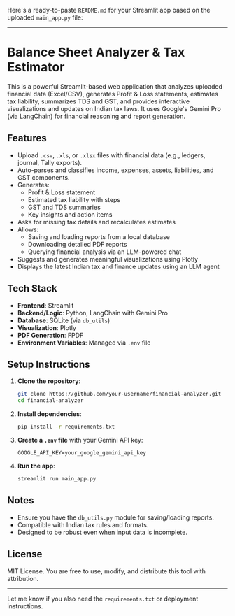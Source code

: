 Here's a ready-to-paste `README.md` for your Streamlit app based on the uploaded `main_app.py` file:

---

# Balance Sheet Analyzer & Tax Estimator

This is a powerful Streamlit-based web application that analyzes uploaded financial data (Excel/CSV), generates Profit & Loss statements, estimates tax liability, summarizes TDS and GST, and provides interactive visualizations and updates on Indian tax laws. It uses Google's Gemini Pro (via LangChain) for financial reasoning and report generation.

## Features

- Upload `.csv`, `.xls`, or `.xlsx` files with financial data (e.g., ledgers, journal, Tally exports).
- Auto-parses and classifies income, expenses, assets, liabilities, and GST components.
- Generates:
  - Profit & Loss statement
  - Estimated tax liability with steps
  - GST and TDS summaries
  - Key insights and action items
- Asks for missing tax details and recalculates estimates
- Allows:
  - Saving and loading reports from a local database
  - Downloading detailed PDF reports
  - Querying financial analysis via an LLM-powered chat
- Suggests and generates meaningful visualizations using Plotly
- Displays the latest Indian tax and finance updates using an LLM agent

## Tech Stack

- **Frontend**: Streamlit
- **Backend/Logic**: Python, LangChain with Gemini Pro
- **Database**: SQLite (via `db_utils`)
- **Visualization**: Plotly
- **PDF Generation**: FPDF
- **Environment Variables**: Managed via `.env` file

## Setup Instructions

1. **Clone the repository**:
   ```bash
   git clone https://github.com/your-username/financial-analyzer.git
   cd financial-analyzer
   ```

2. **Install dependencies**:
   ```bash
   pip install -r requirements.txt
   ```

3. **Create a `.env` file** with your Gemini API key:
   ```
   GOOGLE_API_KEY=your_google_gemini_api_key
   ```

4. **Run the app**:
   ```bash
   streamlit run main_app.py
   ```

## Notes

- Ensure you have the `db_utils.py` module for saving/loading reports.
- Compatible with Indian tax rules and formats.
- Designed to be robust even when input data is incomplete.

## License

MIT License. You are free to use, modify, and distribute this tool with attribution.

---

Let me know if you also need the `requirements.txt` or deployment instructions.
